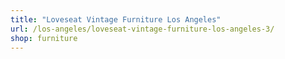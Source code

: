 ```yaml
---
title: "Loveseat Vintage Furniture Los Angeles"
url: /los-angeles/loveseat-vintage-furniture-los-angeles-3/
shop: furniture
---
```

